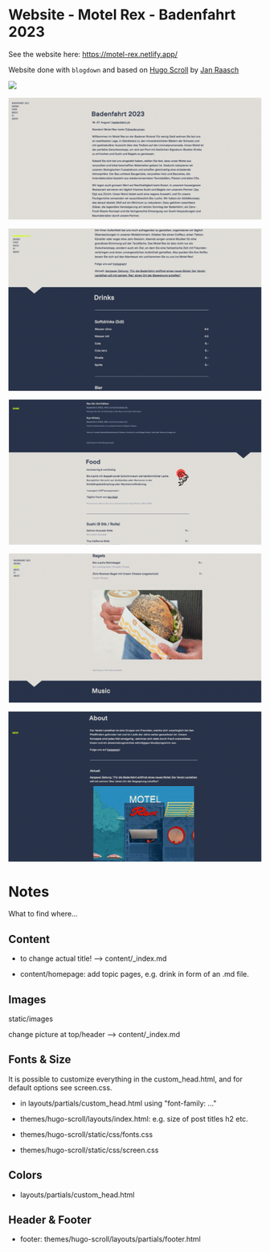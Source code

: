 # Website - Motel Rex - Badenfahrt 2023

See the website here: https://motel-rex.netlify.app/

Website done with `blogdown` and based on [Hugo Scroll](https://themes.gohugo.io/themes/hugo-scroll/) by [Jan Raasch](https://www.janraasch.com/)

![](webpage_1.png)

![](webpage_2.png)

![](webpage_3.png)

![](webpage_4.png)

![](webpage_5.png)

![](webpage_6.png)


# Notes

What to find where...

## Content
* to change actual title! --> content/_index.md

* content/homepage: add topic pages, e.g. drink in form of an .md file.


## Images
static/images

change picture at top/header --> content/_index.md


## Fonts & Size

It is possible to customize everything in the custom_head.html, and for default options see screen.css.

* in layouts/partials/custom_head.html using "font-family: ..."

* themes/hugo-scroll/layouts/index.html: e.g. size of post titles h2 etc.
* themes/hugo-scroll/static/css/fonts.css
* themes/hugo-scroll/static/css/screen.css


## Colors
* layouts/partials/custom_head.html


## Header & Footer
* footer: themes/hugo-scroll/layouts/partials/footer.html


